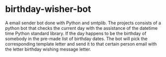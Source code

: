 # birthday-wisher-bot
A email sender bot done with Python and smtplib. The projects consists of a python bot that checks the current day with the assistance of the datetime time Python standard library. If the day happens to be the birthday of somebody in the pre-made list of birthday dates. The bot will pick the corresponding template letter and send it to that certain person email with the letter birthday wishing message letter.
